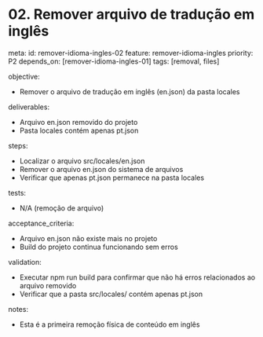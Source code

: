 # 02. Remover arquivo de tradução em inglês

meta:
id: remover-idioma-ingles-02
feature: remover-idioma-ingles
priority: P2
depends_on: [remover-idioma-ingles-01]
tags: [removal, files]

objective:

- Remover o arquivo de tradução em inglês (en.json) da pasta locales

deliverables:

- Arquivo en.json removido do projeto
- Pasta locales contém apenas pt.json

steps:

- Localizar o arquivo src/locales/en.json
- Remover o arquivo en.json do sistema de arquivos
- Verificar que apenas pt.json permanece na pasta locales

tests:

- N/A (remoção de arquivo)

acceptance_criteria:

- Arquivo en.json não existe mais no projeto
- Build do projeto continua funcionando sem erros

validation:

- Executar npm run build para confirmar que não há erros relacionados ao arquivo removido
- Verificar que a pasta src/locales/ contém apenas pt.json

notes:

- Esta é a primeira remoção física de conteúdo em inglês
